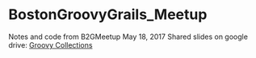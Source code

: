 # BostonGroovyGrails_Meetup
Notes and code from B2GMeetup May 18, 2017
Shared slides on google drive: [Groovy Collections](https://drive.google.com/open?id=1AbkUcU7i0MEZvi3ageZhzewa1yPHxk9sEJzTwa_ucPE)
